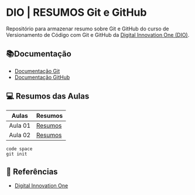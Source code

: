 
# DIO | RESUMOS Git e GitHub

Repositório para armazenar resumo sobre Git e GitHub do curso de Versionamento de Código com Git e GitHub da [Digital Innovation One (DIO)](https://www.dio.me/).

## 📚Documentação
- [Documentação Git](https://git-scm.com/doc)
- [Documentação GitHub](https://docs.github.com/)

## 💻 Resumos das Aulas
| Aulas | Resumos |
|-------|---------|
| Aula 01 | [Resumos]() |
| Aula 02 | [Resumos]() |


```
code space
git init 
```

## 🔎 Referências
- [ Digital Innovation One]()

